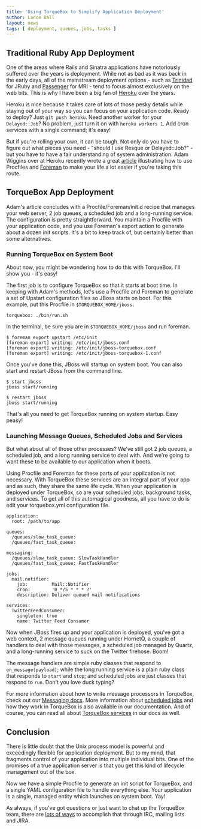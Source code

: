 ```yaml
---
title: 'Using TorqueBox to Simplify Application Deployment'
author: Lance Ball
layout: news
tags: [ deployment, queues, jobs, tasks ]
---
```


[wiggins]: http://adam.heroku.com/past/2011/5/9/applying_the_unix_process_model_to_web_apps/
[passenger]: http://www.modrails.com/
[trinidad]: https://github.com/trinidad/trinidad
[heroku]: http://heroku.com
[foreman]: https://github.com/ddollar/foreman
[messaging]: http://torquebox.org/documentation/1.0.0/messaging.html
[scheduled-jobs]: http://torquebox.org/documentation/1.0.0/scheduled-jobs.html
[services]: http://torquebox.org/documentation/1.0.0/services.html
[community]: http://torquebox.org/community/

## Traditional Ruby App Deployment

One of the areas where Rails and Sinatra applications have notoriously suffered
over the years is deployment. While not as bad as it was back in the early days,
all of the mainstream deployment options - such as [Trinidad][trinidad] for
JRuby and [Passenger][passenger] for MRI - tend to focus almost exclusively on
the web bits.  This is why I have been a big fan of [Heroku][heroku] over the years.

Heroku is nice because it takes care of lots of those pesky details while staying
out of your way so you can focus on your application code.  Ready to deploy?
Just `git push heroku`.  Need another worker for your `Delayed::Job`? No
problem, just turn it on with `heroku workers 1`. Add cron services with a
single command; it's easy!

But if you're rolling your own, it can be tough. Not only do you have to figure
out what pieces you need - "should I use Resque or Delayed::Job?" - but you
have to have a fair understanding of system administration.  Adam Wiggins over
at Heroku recently wrote a great [article][wiggins] illustrating how to use
Procfiles and [Foreman][foreman] to make your life a lot easier if you're taking
this route.


## TorqueBox App Deployment

Adam's article concludes with a Procfile/Foreman/init.d recipe that manages
your web server, 2 job queues, a scheduled job and a long-running service.  The
configuration is pretty straightforward.  You maintain a Procfile with your
application code, and you use Foreman's export action to generate about a dozen
init scripts. It's a bit to keep track of, but certainly better than some
alternatives.  


### Running TorqueBox on System Boot

About now, you might be wondering how to do this with TorqueBox.  I'll show 
you - it's easy!

The first job is to configure TorqueBox so that it starts at boot time.  In
keeping with Adam's methods, let's use a Procfile and Foreman to generate a set
of Upstart configuration files so JBoss starts on boot.  For this example, put
this Procfile in `$TORQUEBOX_HOME/jboss.`

    torquebox: ./bin/run.sh

In the terminal, be sure you are in `$TORQUEBOX_HOME/jboss` and run foreman.

    $ foreman export upstart /etc/init
    [foreman export] writing: /etc/init/jboss.conf
    [foreman export] writing: /etc/init/jboss-torquebox.conf
    [foreman export] writing: /etc/init/jboss-torquebox-1.conf

Once you've done this, JBoss will startup on system boot. You can also start and
restart JBoss from the command line.

    $ start jboss
    jboss start/running

    $ restart jboss
    jboss start/running

That's all you need to get TorqueBox running on system startup.  Easy peasy! 

### Launching Message Queues, Scheduled Jobs and Services

But what about all of those other processes? We've still got 2 job queues,
a scheduled job, and a long running service to deal with.  And we're going 
to want these to be available to our application when it boots.  

Using Procfile and Foreman for these parts of your application is not
necessary.  With TorqueBox these services are an integral part of your app and
as such, they share the same life cycle.  When your application is deployed
under TorqueBox, so are your scheduled jobs, background tasks, and services.
To get all of this automagical goodness, all you have to do is edit your
torquebox.yml configuration file.

    application:
      root: /path/to/app

    queues:
      /queues/slow_task_queue:
      /queues/fast_task_queue:

    messaging:
      /queues/slow_task_queue: SlowTaskHandler
      /queues/fast_task_queue: FastTaskHandler

    jobs:
      mail.notifier:
        job:         Mail::Notifier
        cron:        '0 */5 * * * ?'
        description: Deliver queued mail notifications

    services:
      TwitterFeedConsumer:
        singleton: true
        name: Twitter Feed Consumer
    

Now when JBoss fires up and your application is deployed, you've got a web
context, 2 message queues running under HornetQ, a couple of handlers to deal
with those messages, a scheduled job managed by Quartz, and a long-running
service to suck on the Twitter firehose.  Boom!

The message handlers are simple ruby classes that respond to `on_message(payload)`;
while the long running service is a plain ruby class that responds to `start`
and `stop`; and scheduled jobs are just classes that respond to `run`. Don't you
love duck typing?

For more information about how to write message processors in
TorqueBox, check out our [Messaging docs][messaging].  More information about
[scheduled jobs][scheduled-jobs] and how they work in TorqueBox is also
available in our documentation.  And of course, you can read all about
[TorqueBox services][services] in our docs as well.

## Conclusion

There is little doubt that the Unix process model is powerful and exceedingly
flexible for application deployment.  But to my mind, that fragments control of
your application into multiple individual bits.  One of the promises of a true
application server is that you get this kind of lifecycle management out of the box.

Now we have a simple Procfile to generate an init script for TorqueBox, and a
single YAML configuration file to handle everything else.  Your application is
a single, managed entity which launches on system boot.  Yay!

As always, if you've got questions or just want to chat up the TorqueBox team,
there are [lots of ways][community] to accomplish that through IRC, mailing lists
and JIRA. 

